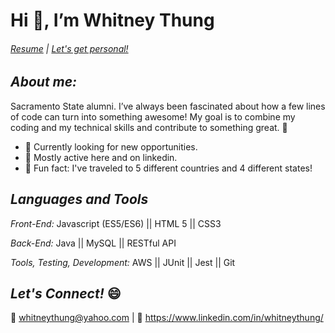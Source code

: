# Hi 👋,  I’m Whitney Thung

###### [Resume](https://github.com/whitneythung/whitneythung/files/7384226/Whitney_Thung_Resume.pdf) | [Let's get personal!](https://helloitswhit.com)

## *About me:* 

Sacramento State alumni. I’ve always been fascinated about how a few lines of code can turn into something awesome!
My goal is to combine my coding and my technical skills and contribute to something great. 👾


* 🤔 Currently looking for new opportunities.	
* 💬 Mostly active here and on linkedin.
* 🌟 Fun fact: I've traveled to 5 different countries and 4 different states!
 
## *Languages and Tools*

 *Front-End:* Javascript (ES5/ES6) ||  HTML 5 ||  CSS3

*Back-End:* Java ||  MySQL || RESTful API

*Tools, Testing, Development:*  AWS ||  JUnit || Jest ||  Git 

## *Let's Connect!* 😄
💌 whitneythung@yahoo.com |
🔗 https://www.linkedin.com/in/whitneythung/





<!---
whitneythung/whitneythung is a ✨ special ✨ repository because its `README.md` (this file) appears on your GitHub profile.
You can click the Preview link to take a look at your changes.
--->
